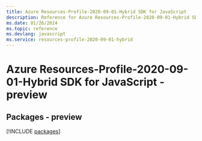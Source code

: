 ```yaml
---
title: Azure Resources-Profile-2020-09-01-Hybrid SDK for JavaScript
description: Reference for Azure Resources-Profile-2020-09-01-Hybrid SDK for JavaScript
ms.date: 01/26/2024
ms.topic: reference
ms.devlang: javascript
ms.service: resources-profile-2020-09-01-hybrid
---
```

# Azure Resources-Profile-2020-09-01-Hybrid SDK for JavaScript - preview
## Packages - preview
[!INCLUDE [packages](resources-profile-2020-09-01-hybrid-index.md)]